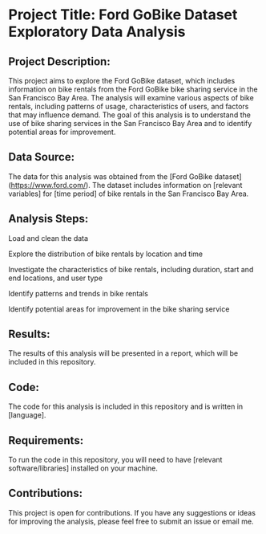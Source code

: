 # Project Title: Ford GoBike Dataset Exploratory Data Analysis

## Project Description:

This project aims to explore the Ford GoBike dataset, which includes information on bike rentals from the Ford GoBike bike sharing service in the San Francisco Bay Area. The analysis will examine various aspects of bike rentals, including patterns of usage, characteristics of users, and factors that may influence demand. The goal of this analysis is to understand the use of bike sharing services in the San Francisco Bay Area and to identify potential areas for improvement.

## Data Source:

The data for this analysis was obtained from the [Ford GoBike dataset] (https://www.ford.com/). The dataset includes information on [relevant variables] for [time period] of bike rentals in the San Francisco Bay Area.

## Analysis Steps:

Load and clean the data

Explore the distribution of bike rentals by location and time

Investigate the characteristics of bike rentals, including duration, start and end locations, and user type

Identify patterns and trends in bike rentals

Identify potential areas for improvement in the bike sharing service

## Results:

The results of this analysis will be presented in a report, which will be included in this repository.

## Code:

The code for this analysis is included in this repository and is written in [language].

## Requirements:

To run the code in this repository, you will need to have [relevant software/libraries] installed on your machine.

## Contributions:

This project is open for contributions. If you have any suggestions or ideas for improving the analysis, please feel free to submit an issue or email me.


